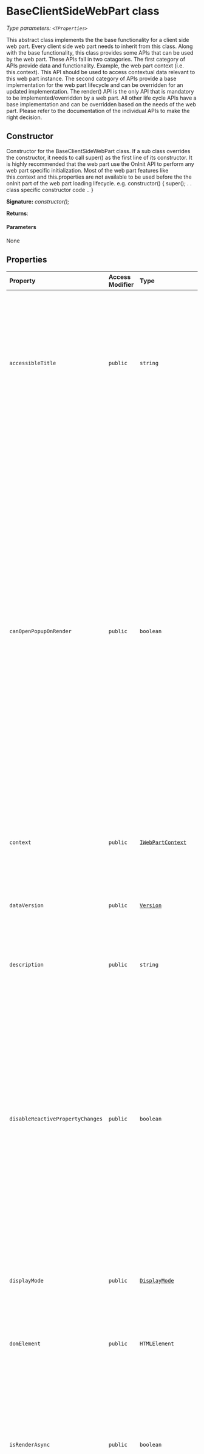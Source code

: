 # BaseClientSideWebPart <TProperties> class



_Type parameters: `<TProperties>`_



This abstract class implements the the base functionality for a client side web part. Every client side web part needs to inherit from this class. Along with the base functionality, this class provides some APIs that can be used by the web part. These APIs fall in two catagories. The first category of APIs provide data and functionality. Example, the web part context (i.e. this.context). This API should be used to access contextual data relevant to this web part instance. The second category of APIs provide a base implementation for the web part lifecycle and can be overridden for an updated implementation. The render() API is the only API that is mandatory to be implemented/overridden by a web part. All other life cycle APIs have a base implementation and can be overridden based on the needs of the web part. Please refer to the documentation of the individual APIs to make the right decision.


## Constructor
Constructor for the BaseClientSideWebPart class. If a sub class overrides the constructor, it needs to call super() as the first line of its constructor. It is highly recommended that the web part use the OnInit API to perform any web part specific initialization. Most of the web part features like this.context and this.properties are not available to be used before the the onInit part of the web part loading lifecycle. e.g. constructor() { super(); . . class specific constructor code .. }

**Signature:** _constructor();_

**Returns**: 



#### Parameters
None


## Properties

| Property	   | Access Modifier | Type	| Description|
|:-------------|:----|:-------|:-----------|
|`accessibleTitle`     | `public` | `string` | This property points to the accessible title of web part made available to screen readers. The base implementation returns that default title in the manifest. Web parts that want to provide more descriptive title containing contextual information need to override this API. |
|`canOpenPopupOnRender`     | `public` | `boolean` | _Read-only._ This property indicates whether a web part can open a popup on initial render. In some environments the host re-renders the web parts frequently, and therefor, opening popups during render will cause popups to open repeatedly and hence poor user experience. As an example, the classic SharePoint pages perform postbacks and hence page re-render on all button clicks. If a web part needs to open a popup on render, it should use this API before opening the popup. If this API returns false, the web part should not open popup on initial render. Some web parts that open popups during render are the document embed web part that pops up the file picker on initial render, embedded video web part that pops up the PropertyPane on initial render. |
|`context`     | `public` | [`IWebPartContext`](../sp-webpart-base/iwebpartcontext.md) | _Read-only._ This property is a pointer to the web part context. |
|`dataVersion`     | `public` | [`Version`](../sp-core-library/version.md) | _Read-only._ The value of this property is stored in the serialized data of the web part to allow developers to manage versioning of their web part. The default version is 1.0 |
|`description`     | `public` | `string` | _Read-only._ Description of the WebPart |
|`disableReactivePropertyChanges`     | `public` | `boolean` | _Read-only._ This property is used to change the web part's PropertyPane interaction from Reactive to NonReactive. The default behaviour is Reactive. Where, Reactive implies that changes made in the PropertyPane are transmitted to the web part instantly and the user can see instant updates. This helps the page creator get instant feedback and decide if they should keep the new configuration changes or not. NonReactive implies that the configuraiton changes are transmitted to the web part only after 'Apply' PropertyPane button is clicked. |
|`displayMode`     | `public` | [`DisplayMode`](../sp-core-library/displaymode.md) | _Read-only._ This property is the current display mode of the web part. |
|`domElement`     | `public` | `HTMLElement` | _Read-only._ This property is a pointer to the root DOM element of the web part. This is a DIV element and contains the whole DOM subtree of the web part. |
|`isRenderAsync`     | `public` | `boolean` | _Read-only._ Indicates whether the web part is rendering in Async mode. Default value is false. If the web part overrides this field to return true, then it needs to call renderCompleted API after the web part rendering is complete. |
|`previewImageUrl`     | `public` | `string` | This property points to the preview image for the web part. The base implementation returns undefined. Web parts that want to provide a valid preview image url need to override this API. The preview image url can be used to create a preview of the web part or of the page on which the web part is present. |
|`properties`     | `public` | `TProperties` | _Read-only._ This property is the pointer to the custom property bag of the web part. |
|`propertiesMetadata`     | `public` | [`IWebPartPropertiesMetadata`](../sp-webpart-base/iwebpartpropertiesmetadata.md) | _Read-only._ This property defines metadata for the web part property bag. The metadata can help SharePoint understand the content of the properties better and perform relevant services on the data. |
|`renderedFromPersistedData`     | `public` | `boolean` | _Read-only._ This property indicates whether the web part was rendered from the persisted data (serialized state from the last time that the web part was saved) or not. Example: When web part is added for the first time using toolbox then the value is false. |
|`renderedOnce`     | `public` | `boolean` | _Read-only._ This property indicates whether the web part has been rendered once or not. After the first time rendering, the value of this property is always true. Till a full re-render of the web part happens. |
|`title`     | `public` | `string` | _Read-only._ Title of the WebPart |




## Methods

| Method	   | Access Modifier | Returns	| Description|
|:-------------|:----|:-------|:-----------|
|[`clearError()`](clearerror-baseclientsidewebpart.md)     | `protected` | `void` | This API should be used to clear the error message from the web part display area. |
|[`getPropertyPaneConfiguration()`](getpropertypaneconfiguration-baseclientsidewebpart.md)     | `protected` | [`IPropertyPaneConfiguration`](../sp-webpart-base/ipropertypaneconfiguration.md) | This API is used to ger the configuration to build the property pane for the web part. If the web part wants to use the PropertyPane for configuration, this API needs to be overridden and the web part needs to return the configuration for the PropertyPane. |
|[`onAfterDeserialize(deserializedObject,dataVersion)`](onafterdeserialize-baseclientsidewebpart.md)     | `protected` | `TProperties` | This API is called after the web part is deserialized to an object, right before the property bag is populated. The default implementation is a no-op. A web part developer can override this API if the deserialized object does not fully reflect the initial state of the property bag. This gives the web part developer a chance to populate the property bag right after the data is deserialized to an object. |
|[`onAfterPropertyPaneChangesApplied()`](onafterpropertypanechangesapplied-baseclientsidewebpart.md)     | `protected` | `void` | This API is invoked after the changes made on the PropertyPane are applied when the PropertyPane is used in Non-Reactive mode. This API is not invoked when the PropertyPane is used in Reactive mode. |
|[`onBeforeSerialize()`](onbeforeserialize-baseclientsidewebpart.md)     | `protected` | `void` | This API is called before the web part is serialized. The default implementation is a no-op. A web part developer can override this API when the web part's state is not fully reflected in the property bag i.e. this.properties. This gives the web part developer a chance to update the property bag right before serialization. |
|[`onDisplayModeChanged(oldDisplayMode)`](ondisplaymodechanged-baseclientsidewebpart.md)     | `protected` | `void` | This API is called when the display mode of a web part is changed. The default implementation of this API calls the web part render method to re-render the web part with the new display mode. If a web part developer does not want a full re-render to happen on display mode change, they can override this API and perform specific updates to the web part DOM to switch its display mode. |
|[`onDispose()`](ondispose-baseclientsidewebpart.md)     | `protected` | `void` | This API should be used to refresh the contents of the PropertyPane. This API is called at the end of the web part lifecycle on a page. It should be used to dispose any local resources (i.e. DOM elements) that the web part is holding onto. This API is expected to be called in scenarios like page navigation i.e. the host is transitioning from one page to another and disposes the page that is being transitioned out. |
|[`onInit()`](oninit-baseclientsidewebpart.md)     | `protected` | `Promise<void>` | This API should be overridden to perform long running operations e.g. data fetching from a remote service before the initial rendering of the web part. The loading indicator is displayed during the lifetime of this method. This API is called only once during the lifecycle of a web part. |
|[`onPropertyPaneConfigurationComplete()`](onpropertypaneconfigurationcomplete-baseclientsidewebpart.md)     | `protected` | `void` | This API is invoked when the configuration is completed on the PropertyPane. It's invoked in the following cases: - When the CONFIGURATION_COMPLETE_TIMEOUT((currently the value is 5 secs) elapses after the last change. - When user clicks 'x'(close) button before the CONFIGURATION_COMPLETE_TIMEOUT elapses. - When user clciks 'Apply' button before the CONFIGURATION_COMPLETE_TIMEOUT elapses. - When the user switches web parts then the current web part gets this event. |
|[`onPropertyPaneConfigurationStart()`](onpropertypaneconfigurationstart-baseclientsidewebpart.md)     | `protected` | `void` | This API is invoked when the configuration starts on the PropertyPane. It's invoked in the following cases: - When the PropertyPane is opened. - When the user switches web parts then the new web part gets this event. |
|[`onPropertyPaneFieldChanged(propertyPath,oldValue,newValue)`](onpropertypanefieldchanged-baseclientsidewebpart.md)     | `protected` | `void` | This API is invoked after updating the new value of the property in the property bag when the PropertyPane is being used in Reactive mode. The base implementation of this API re-renders the web part. |
|[`onPropertyPaneRendered()`](onpropertypanerendered-baseclientsidewebpart.md)     | `protected` | `void` | This API is invoked when the PropertyPane is rendered. From framework standpoint, we do not want to allow this event handler to be passed in, and trigger it. This api should be deprecated and then removed as part of refactoring. |
|[`render()`](render-baseclientsidewebpart.md)     | `protected` | `void` | This API is called to render the web part. There is no base implementation of this API and the web part is required to override this API. |
|[`renderCompleted()`](rendercompleted-baseclientsidewebpart.md)     | `protected` | `void` | This API should be called by web parts that perform Async rendering. Those web part are required to override the isRenderAsync API and return true. One such example is web parts that render content in an IFrame. The web part initiates the IFrame rendering in the render() API but the actual rendering is complete only after the iframe loading completes. |
|[`renderError(error)`](rendererror-baseclientsidewebpart.md)     | `protected` | `void` | This API should be used to render an error message in the web part display area. Also logs the error message using the trace logger. |





